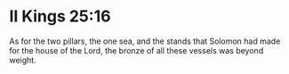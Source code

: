 # II Kings 25:16

As for the two pillars, the one sea, and the stands that Solomon had made for the house of the Lord, the bronze of all these vessels was beyond weight.
